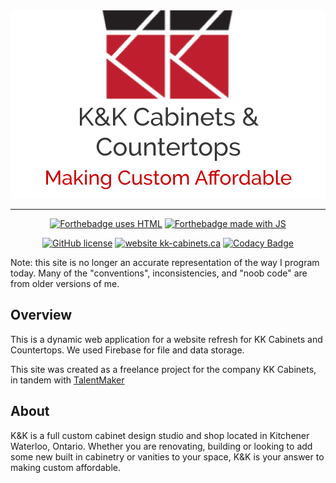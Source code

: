 <div align="center">
    <img alt="KK Cabinets logo" src="public/pictures/logo-transparent.png"/>
</div>

***

<p align="center">
    <a href="https://www.w3.org/html/"><img alt="Forthebadge uses HTML" src="https://img.shields.io/badge/Made%20with-HTML-%23e34f26?style=for-the-badge&logo=html5"/></a>
    <a href="https://firebase.google.com/"><img alt="Forthebadge made with JS" src="https://img.shields.io/badge/Uses-Firebase-%23ffca28?style=for-the-badge&logo=firebase"/></a>
</p>

<p align="center">
    <a href="https://github.com/luke-zhang-04/kk-cabinets/blob/master/LICENSE"><img alt="GitHub license" src="https://img.shields.io/github/license/luke-zhang-04/kk-cabinets.svg"/></a>
    <a href="https://www.kkcabinets.ca"><img alt="website kk-cabinets.ca" src="https://img.shields.io/website-up-down-green-red/https/kkcabinets.ca.svg"/></a>
    <a href="https://app.codacy.com/manual/luke.zhang2004/kk-cabinets?utm_source=github.com&utm_medium=referral&utm_content=Luke-zhang-04/kk-cabinets&utm_campaign=Badge_Grade_Dashboard"><img alt="Codacy Badge" src="https://api.codacy.com/project/badge/Grade/d6d5f99056ba41b6a80057c84ab398e9"/></a>
</p>

Note: this site is no longer an accurate representation of the way I program today. Many of the "conventions", inconsistencies, and "noob code" are from older versions of me.

## Overview
This is a dynamic web application for a website refresh for KK Cabinets and Countertops. We used Firebase for file and data storage.

This site was created as a freelance project for the company KK Cabinets, in tandem with [TalentMaker](http://talentmaker.ca/)

## About
K&K is a full custom cabinet design studio and shop located in Kitchener Waterloo, Ontario. Whether you are renovating, building or looking to add some new built in cabinetry or vanities to your space, K&K is your answer to making custom affordable.
